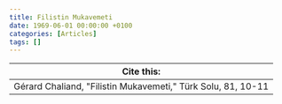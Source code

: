 ```yaml
---
title: Filistin Mukavemeti
date: 1969-06-01 00:00:00 +0100
categories: [Articles]
tags: []
---
```




| Cite this:   |
|--------|
| Gérard Chaliand, "Filistin Mukavemeti," Türk Solu, 81, 10-11 


